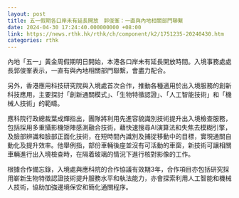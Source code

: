```yaml
---
layout: post
title: 五一假期各口岸未有延長開放　郭俊峯：一直與內地相關部門聯繫
date: 2024-04-30 17:24:40.000000000 +08:00
link: https://news.rthk.hk/rthk/ch/component/k2/1751235-20240430.htm
categories: rthk
---
```


內地「五一」黃金周假期明日開始，本港各口岸未有延長開放時間。入境事務處處長郭俊峯表示，一直有與內地相關部門聯繫，會盡力配合。

另外，香港應用科技研究院與入境處首次合作，推動各種適用於出入境服務的創新科技應用，主要探討「創新通關模式」、「生物特徵認證」、「人工智能技術」和「機械人技術」的範疇。

應科院行政總裁葉成輝指出，團隊將利用先進容貌識別技術提升出入境檢查服務，包括採用多重攝影機矩陣感測融合技術，藉快速搜尋AI演算法和失焦去模糊引擎，及臉部辨識和臉部正面化技術，在短時間內識別及捕捉移動中的目標，實現通關自動化及提升效率。他舉例指，部份車輛後座並沒有可活動的車窗，新技術可讓相關車輛進行出入境檢查時，在隔着玻璃的情況下進行核對影像的工作。

根據合作備忘錄，入境處與應科院的合作協議有效期3年，合作項目亦包括研究採用嶄新生物特徵認證技術提升服務水平和執法能力，亦會探索利用人工智能和機械人技術，協助加強邊境保安和簡化通關程序。
